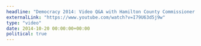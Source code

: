 ```yaml
---
headline: "Democracy 2014: Video Q&A with Hamilton County Commissioner Candidate Democrat Sean Feeney"
externalLink: "https://www.youtube.com/watch?v=I79U63d5j9w"
type: "video"
date: 2014-10-20 00:00:00+00:00
political: true
---
```

